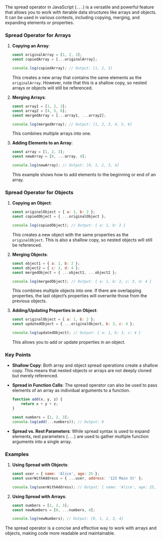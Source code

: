 The spread operator in JavaScript (`...`) is a versatile and powerful feature that allows you to work with iterable data structures like arrays and objects. It can be used in various contexts, including copying, merging, and expanding elements or properties.

### Spread Operator for Arrays

1. **Copying an Array**:

   ```javascript
   const originalArray = [1, 2, 3];
   const copiedArray = [...originalArray];

   console.log(copiedArray); // Output: [1, 2, 3]
   ```

   This creates a new array that contains the same elements as the `originalArray`. However, note that this is a shallow copy, so nested arrays or objects will still be referenced.

2. **Merging Arrays**:

   ```javascript
   const array1 = [1, 2, 3];
   const array2 = [4, 5, 6];
   const mergedArray = [...array1, ...array2];

   console.log(mergedArray); // Output: [1, 2, 3, 4, 5, 6]
   ```

   This combines multiple arrays into one.

3. **Adding Elements to an Array**:

   ```javascript
   const array = [1, 2, 3];
   const newArray = [0, ...array, 4];

   console.log(newArray); // Output: [0, 1, 2, 3, 4]
   ```

   This example shows how to add elements to the beginning or end of an array.

### Spread Operator for Objects

1. **Copying an Object**:

   ```javascript
   const originalObject = { a: 1, b: 2 };
   const copiedObject = { ...originalObject };

   console.log(copiedObject); // Output: { a: 1, b: 2 }
   ```

   This creates a new object with the same properties as the `originalObject`. This is also a shallow copy, so nested objects will still be referenced.

2. **Merging Objects**:

   ```javascript
   const object1 = { a: 1, b: 2 };
   const object2 = { c: 3, d: 4 };
   const mergedObject = { ...object1, ...object2 };

   console.log(mergedObject); // Output: { a: 1, b: 2, c: 3, d: 4 }
   ```

   This combines multiple objects into one. If there are overlapping properties, the last object’s properties will overwrite those from the previous objects.

3. **Adding/Updating Properties in an Object**:

   ```javascript
   const originalObject = { a: 1, b: 2 };
   const updatedObject = { ...originalObject, b: 3, c: 4 };

   console.log(updatedObject); // Output: { a: 1, b: 3, c: 4 }
   ```

   This allows you to add or update properties in an object.

### Key Points

- **Shallow Copy**: Both array and object spread operations create a shallow copy. This means that nested objects or arrays are not deeply cloned but merely referenced.
  
- **Spread in Function Calls**: The spread operator can also be used to pass elements of an array as individual arguments to a function.

  ```javascript
  function add(x, y, z) {
      return x + y + z;
  }

  const numbers = [1, 2, 3];
  console.log(add(...numbers)); // Output: 6
  ```

- **Spread vs. Rest Parameters**: While spread syntax is used to expand elements, rest parameters (`...`) are used to gather multiple function arguments into a single array.

### Examples

1. **Using Spread with Objects**:

   ```javascript
   const user = { name: 'Alice', age: 25 };
   const userWithAddress = { ...user, address: '123 Main St' };

   console.log(userWithAddress); // Output: { name: 'Alice', age: 25, address: '123 Main St' }
   ```

2. **Using Spread with Arrays**:

   ```javascript
   const numbers = [1, 2, 3];
   const newNumbers = [0, ...numbers, 4];

   console.log(newNumbers); // Output: [0, 1, 2, 3, 4]
   ```

The spread operator is a concise and effective way to work with arrays and objects, making code more readable and maintainable.